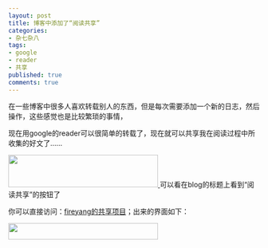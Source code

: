 ```yaml
---
layout: post
title: 博客中添加了“阅读共享”
categories:
- 杂七杂八
tags:
- google
- reader
- 共享
published: true
comments: true
---
```

<p>在一些博客中很多人喜欢转载别人的东西，但是每次需要添加一个新的日志，然后操作，这些感觉也是比较繁琐的事情，</p>

<p>现在用google的reader可以很简单的转载了，现在就可以共享我在阅读过程中所收集的好文了……</p>

<p><a href="http://www.fireyang.com/blog/wp-content/uploads/2008/11/sendpix1.jpg"><img class="alignnone size-medium wp-image-280" title="sendpix1" src="http://www.fireyang.com/blog/wp-content/uploads/2008/11/sendpix1-300x65.jpg" alt="" width="300" height="65" />
</a>可以看在blog的标题上看到“阅读共享”的按钮了</p>

<p>你可以直接访问：<a href="https://www.google.com/reader/shared/17729877104157620646" target="_blank">fireyang的共享项目</a>；出来的界面如下：</p>

<p><a href="http://www.fireyang.com/blog/wp-content/uploads/2008/11/sendpix0.jpg"><img class="alignnone size-medium wp-image-281" title="sendpix0" src="http://www.fireyang.com/blog/wp-content/uploads/2008/11/sendpix0-300x33.jpg" alt="" width="300" height="33" /></a></p>
